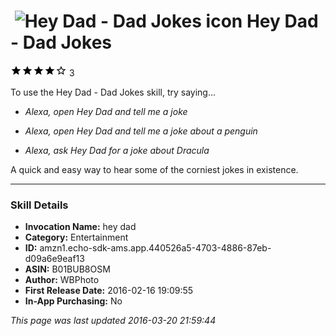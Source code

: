# &nbsp;<img src="https://github.com/dale3h/alexa-skills-list/raw/master/skills/hey-dad-dad-jokes/B01BUB8OSM/app_icon" alt="Hey Dad - Dad Jokes icon" width="36"> Hey Dad - Dad Jokes
![4 stars](../../../images/ic_star_black_18dp_1x.png)![4 stars](../../../images/ic_star_black_18dp_1x.png)![4 stars](../../../images/ic_star_black_18dp_1x.png)![4 stars](../../../images/ic_star_black_18dp_1x.png)![4 stars](../../../images/ic_star_border_black_18dp_1x.png) 3

To use the Hey Dad - Dad Jokes skill, try saying...

* *Alexa, open Hey Dad and tell me a joke*

* *Alexa, open Hey Dad and tell me a joke about a penguin*

* *Alexa, ask Hey Dad for a joke about Dracula*

A quick and easy way to hear some of the corniest jokes in existence.

***

### Skill Details

* **Invocation Name:** hey dad
* **Category:** Entertainment
* **ID:** amzn1.echo-sdk-ams.app.440526a5-4703-4886-87eb-d09a6e9eaf13
* **ASIN:** B01BUB8OSM
* **Author:** WBPhoto
* **First Release Date:** 2016-02-16 19:09:55
* **In-App Purchasing:** No

*This page was last updated 2016-03-20 21:59:44*
